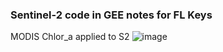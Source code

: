 ### Sentinel-2 code in GEE notes for FL Keys

MODIS Chlor_a applied to S2
![image](https://github.com/user-attachments/assets/88a4eff1-2017-47ae-b507-a307ee5069f2)
